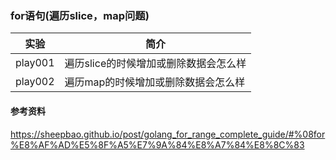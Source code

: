 ### for语句(遍历slice，map问题)

|实验|简介|
|---|---|
|play001|遍历slice的时候增加或删除数据会怎么样|
|play002|遍历map的时候增加或删除数据会怎么样|

#### 参考资料
https://sheepbao.github.io/post/golang_for_range_complete_guide/#%08for%E8%AF%AD%E5%8F%A5%E7%9A%84%E8%A7%84%E8%8C%83